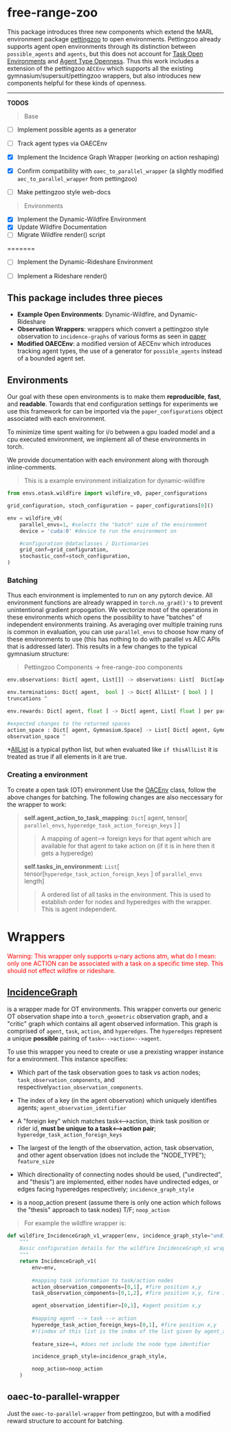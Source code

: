 # free-range-zoo

This package introduces three new components which extend the MARL environment package [pettingzoo](https://github.com/Farama-Foundation/PettingZoo)  to open environments. Pettingzoo already supports agent open environments through its distinction between `possible_agents` and `agents`, but this does not account for [Task Open Environments]() and [Agent Type Openness](). Thus this work includes a extension of the pettingzoo `AECEnv` which supports all the existing gymnasium/supersuit/pettingzoo wrappers, but also introduces new components helpful for these kinds of openness. 

----
**TODOS**

 > Base
- [ ] Implement possible agents as a generator

- [ ] Track agent types via OAECEnv

- [x] Implement the Incidence Graph Wrapper (working on action reshaping)

- [x] Confirm compatibility with `oaec_to_parallel_wrapper` (a slightly modified `aec_to_parallel_wrapper` from pettingzoo)

- [ ] Make pettingzoo style web-docs

> Environments
- [x] Implement the Dynamic-Wildfire Environment
- [x] Update Wildfire Documentation
- [ ] Migrate Wildfire render() script

=======

- [ ] Implement the Dynamic-Rideshare Environment
- [ ] Implement a Rideshare render()





## This package includes three pieces
- **Example Open Environments**: Dynamic-Wildfire, and Dynamic-Rideshare
- **Observation Wrappers**: wrappers which convert a pettingzoo style observation to `incidence-graphs` of various forms as seen in [paper]()
- **Modified OAECEnv**: a modified version of AECEnv which introduces tracking agent types, the use of a generator for `possible_agents` instead of a bounded agent set.

## Environments

Our goal with these open environments is to make them **reproducible**, **fast**, and **readable**. Towards that end configuration settings for experiments we use this framework for can be imported via the `paper_configurations` object associated with each environment. 

To minimize time spent waiting for i/o between a gpu loaded model and a cpu executed environment, we implement all of these environments in torch. 

We provide documentation with each environment along with thorough inline-comments. 





> This is a example environment initialization for dynamic-wildfire
```py 
from envs.otask.wildfire import wildfire_v0, paper_configurations

grid_configuration, stoch_configuration = paper_configurations[0]()

env = wildfire_v0(
    parallel_envs=1, #selects the "batch" size of the environment
    device = 'cuda:0' #device to run the environment on

    #configuration @dataclasses / Dictionaries
    grid_conf=grid_configuration, 
    stochastic_conf=stoch_configuration,  
)
```







### Batching

Thus each environment is implemented to run on any pytorch device. All environment functions are already wrapped in `torch.no_grad()'s` to prevent unintentional gradient propogation. We vectorize most of the operations in these environments which opens the possibility to have "batches" of independent environments training. As averaging over multiple training runs is common in evaluation, you can use `parallel_envs` to choose how many of these environments to use (this has nothing to do with parallel vs AEC APIs that is addressed later). This results in a few changes to the typical gymnasium structure:

> Pettingzoo Components -> free-range-zoo components
```py 
env.observations: Dict[ agent, List[]] -> observations: List[  Dict[agent, pytorch tensor ] per parallel_env]

env.terminations: Dict[ agent,  bool ] -> Dict[ AllList* [ bool ] ]
truncations ^

env.rewards: Dict[ agent, float ] -> Dict[ agent, List[ float ] per parallel_env]

#expected changes to the returned spaces
action_space : Dict[ agent, Gymnasium.Space] -> List[ Dict[ agent, Gymnasium.Space] per parallel_env]
observation_space ^
```
*[AllList]() is a typical python list, but when evaluated like `if thisAllList` it is treated as true if all elements in it are true.



### Creating a environment

To create a open task (OT) environment Use the [OACEnv]() class, follow the above changes for batching. The following changes are also neccessary for the wrapper to work:

> **self.agent_action_to_task_mapping**: `Dict`[ agent, tensor[ `parallel_envs`, `hyperedge_task_action_foreign_keys` ]  ]
> > A mapping of agent--> foreign keys for that agent which are available for that agent to take action on (if it is in here then it gets a hyperedge)
> 
> **self.tasks_in_environment**: `List`[ tensor[`hyperedge_task_action_foreign_keys` ] of `parallel_envs` length]
> > A ordered list of all tasks in the environment. This is used to establish order for nodes and hyperedges with the wrapper. This is agent independent. 



# Wrappers

<span style="color:red">
Warning: This wrapper only supports u-nary actions atm, what do I mean: only one ACTION can be associated with a task on a specific time step. This should not effect wildfire or rideshare. 
</span>



## [IncidenceGraph]()

is a wrapper made for OT environments. This wrapper converts our generic OT observation shape into a `torch_geometric` observation graph, and a "critic" graph which contains all agent observed information. This graph is comprised of `agent`, `task`, `action`, and `hyperedges`. The `hyperedges` represent a unique **possible** pairing of `task<-->action<-->agent`.

To use this wrapper you need to create or use a prexisting wrapper instance for a environment. This instance specifies:

- Which part of the task observation goes to task vs action nodes; `task_observation_components`, and respectively`action_observation_components`. 

- The index of a key (in the agent observation) which uniquely identifies agents; `agent_observation_identifier`

- A "foreign key" which matches task<-->action, think task position or rider id, **must be unique to a task<-->action pair**; `hyperedge_task_action_foreign_keys`

- The largest of the length of the observation, action, task observation, and other agent observation (does not include the "NODE_TYPE"); `feature_size`

- Which directionality of connecting nodes should be used, ("undirected", and "thesis") are implemented, either nodes have undirected edges, or edges facing hyperedges respectively; `incidence_graph_style`

- is a noop_action present (assume there is only one action which follows the "thesis" approach to task nodes) T/F; `noop_action` 
  
> For example the wildfire wrapper is:

```py
def wildfire_IncidenceGraph_v1_wrapper(env, incidence_graph_style="undirected", noop_action="one_task"):
    """
    Basic configuration details for the wildfire IncidenceGraph_v1 wrapper.
    """
    return IncidenceGraph_v1(
        env=env,
        
        #mapping task information to task/action nodes
        action_observation_components=[0,1], #fire position x,y
        task_observation_components=[0,1,2], #fire position x,y, fire intensity

        agent_observation_identifier=[0,1], #agent position x,y
        
        #mapping agent --> task --> action
        hyperedge_task_action_foreign_keys=[0,1], #fire position x,y  
        #!(index of this list is the index of the list given by agent_action_to_task_mapping)
    
        feature_size=4, #does not include the node type identifier

        incidence_graph_style=incidence_graph_style,

        noop_action=noop_action
    )
```

## oaec-to-parallel-wrapper

Just the `oaec-to-parallel-wrapper` from pettingzoo, but with a modified reward structure to account for batching. 